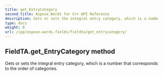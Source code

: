 ```yaml
---
title: get_EntryCategory
second_title: Aspose.Words for C++ API Reference
description: Gets or sets the integral entry category, which is a number that corresponds to the order of categories. 
type: docs
weight: 0
url: /cpp/aspose.words.fields/fieldta/get_entrycategory/
---
```

## FieldTA.get_EntryCategory method


Gets or sets the integral entry category, which is a number that corresponds to the order of categories.

